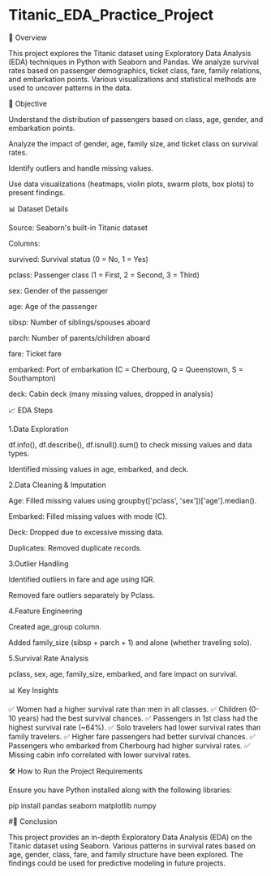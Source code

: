 # Titanic_EDA_Practice_Project

📌 Overview

This project explores the Titanic dataset using Exploratory Data Analysis (EDA) techniques in Python with Seaborn and Pandas. We analyze survival rates based on passenger demographics, ticket class, fare, family relations, and embarkation points. Various visualizations and statistical methods are used to uncover patterns in the data.

🎯 Objective

Understand the distribution of passengers based on class, age, gender, and embarkation points.

Analyze the impact of gender, age, family size, and ticket class on survival rates.

Identify outliers and handle missing values.

Use data visualizations (heatmaps, violin plots, swarm plots, box plots) to present findings.

📊 Dataset Details

Source: Seaborn's built-in Titanic dataset

Columns:

survived: Survival status (0 = No, 1 = Yes)

pclass: Passenger class (1 = First, 2 = Second, 3 = Third)

sex: Gender of the passenger

age: Age of the passenger

sibsp: Number of siblings/spouses aboard

parch: Number of parents/children aboard

fare: Ticket fare

embarked: Port of embarkation (C = Cherbourg, Q = Queenstown, S = Southampton)

deck: Cabin deck (many missing values, dropped in analysis)

📈 EDA Steps

1.Data Exploration

df.info(), df.describe(), df.isnull().sum() to check missing values and data types.

Identified missing values in age, embarked, and deck.

2.Data Cleaning & Imputation

Age: Filled missing values using groupby(['pclass', 'sex'])['age'].median().

Embarked: Filled missing values with mode (C).

Deck: Dropped due to excessive missing data.

Duplicates: Removed duplicate records.

3.Outlier Handling

Identified outliers in fare and age using IQR.

Removed fare outliers separately by Pclass.

4.Feature Engineering

Created age_group column.

Added family_size (sibsp + parch + 1) and alone (whether traveling solo).

5.Survival Rate Analysis

pclass, sex, age, family_size, embarked, and fare impact on survival.

📊 Key Insights


✅ Women had a higher survival rate than men in all classes. ✅ Children (0-10 years) had the best survival chances. ✅ Passengers in 1st class had the highest survival rate (~64%). ✅ Solo travelers had lower survival rates than family travelers. ✅ Higher fare passengers had better survival chances. ✅ Passengers who embarked from Cherbourg had higher survival rates. ✅ Missing cabin info correlated with lower survival rates.

🛠 How to Run the Project
Requirements

Ensure you have Python installed along with the following libraries:

pip install pandas seaborn matplotlib numpy

#📜 Conclusion


This project provides an in-depth Exploratory Data Analysis (EDA) on the Titanic dataset using Seaborn. Various patterns in survival rates based on age, gender, class, fare, and family structure have been explored. The findings could be used for predictive modeling in future projects.
